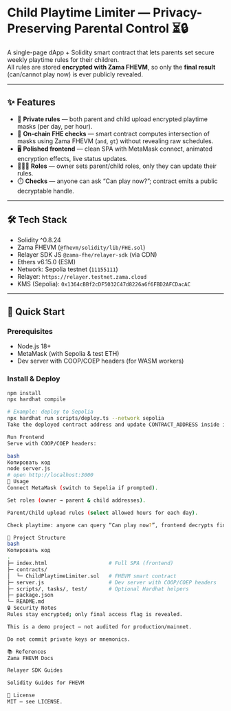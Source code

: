 # Child Playtime Limiter — Privacy-Preserving Parental Control ⏳🔒

A single-page dApp + Solidity smart contract that lets parents set secure weekly playtime rules for their children.  
All rules are stored **encrypted with Zama FHEVM**, so only the **final result** (can/cannot play now) is ever publicly revealed.

---

## ✨ Features
- 🔐 **Private rules** — both parent and child upload encrypted playtime masks (per day, per hour).
- 🧮 **On-chain FHE checks** — smart contract computes intersection of masks using Zama FHEVM (`and`, `gt`) without revealing raw schedules.
- 🖥️ **Polished frontend** — clean SPA with MetaMask connect, animated encryption effects, live status updates.
- 👩‍👩‍👧 **Roles** — owner sets parent/child roles, only they can update their rules.
- ⏱️ **Checks** — anyone can ask “Can play now?”; contract emits a public decryptable handle.

---

## 🛠️ Tech Stack
- Solidity ^0.8.24  
- Zama FHEVM (`@fhevm/solidity/lib/FHE.sol`)  
- Relayer SDK JS `@zama-fhe/relayer-sdk` (via CDN)  
- Ethers v6.15.0 (ESM)  
- Network: Sepolia testnet (`11155111`)  
- Relayer: `https://relayer.testnet.zama.cloud`  
- KMS (Sepolia): `0x1364cBBf2cDF5032C47d8226a6f6FBD2AFCDacAC`

---

## 🚀 Quick Start

### Prerequisites
- Node.js 18+  
- MetaMask (with Sepolia & test ETH)  
- Dev server with COOP/COEP headers (for WASM workers)

### Install & Deploy
```bash
npm install
npx hardhat compile

# Example: deploy to Sepolia
npx hardhat run scripts/deploy.ts --network sepolia
Take the deployed contract address and update CONTRACT_ADDRESS inside index.html.

Run Frontend
Serve with COOP/COEP headers:

bash
Копировать код
node server.js
# open http://localhost:3000
🧩 Usage
Connect MetaMask (switch to Sepolia if prompted).

Set roles (owner → parent & child addresses).

Parent/Child upload rules (select allowed hours for each day).

Check playtime: anyone can query “Can play now?”, frontend decrypts final ebool.

📁 Project Structure
bash
Копировать код
.
├─ index.html                    # Full SPA (frontend)
├─ contracts/
│  └─ ChildPlaytimeLimiter.sol   # FHEVM smart contract
├─ server.js                     # Dev server with COOP/COEP headers
├─ scripts/, tasks/, test/       # Optional Hardhat helpers
├─ package.json
└─ README.md
🔒 Security Notes
Rules stay encrypted; only final access flag is revealed.

This is a demo project — not audited for production/mainnet.

Do not commit private keys or mnemonics.

📚 References
Zama FHEVM Docs

Relayer SDK Guides

Solidity Guides for FHEVM

📄 License
MIT — see LICENSE.
